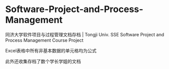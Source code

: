 # Software-Project-and-Process-Management
同济大学软件项目与过程管理文档存档 | Tongji Univ. SSE Software Project and Process Management Course Project

Excel表格中所有非基本数据的单元格均为公式

此外还收集存档了数个学长学姐的文档
